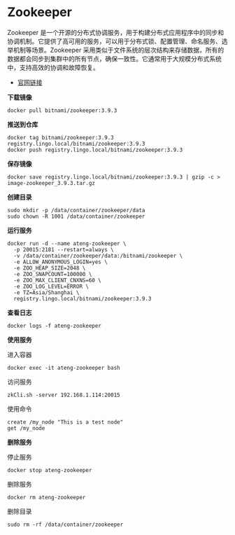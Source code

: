 # Zookeeper

Zookeeper 是一个开源的分布式协调服务，用于构建分布式应用程序中的同步和协调机制。它提供了高可用的服务，可以用于分布式锁、配置管理、命名服务、选举机制等场景。Zookeeper 采用类似于文件系统的层次结构来存储数据，所有的数据都会同步到集群中的所有节点，确保一致性。它通常用于大规模分布式系统中，支持高效的协调和故障恢复。

- [官网链接](https://zookeeper.apache.org/)

**下载镜像**

```
docker pull bitnami/zookeeper:3.9.3
```

**推送到仓库**

```
docker tag bitnami/zookeeper:3.9.3 registry.lingo.local/bitnami/zookeeper:3.9.3
docker push registry.lingo.local/bitnami/zookeeper:3.9.3
```

**保存镜像**

```
docker save registry.lingo.local/bitnami/zookeeper:3.9.3 | gzip -c > image-zookeeper_3.9.3.tar.gz
```

**创建目录**

```
sudo mkdir -p /data/container/zookeeper/data
sudo chown -R 1001 /data/container/zookeeper
```

**运行服务**

```
docker run -d --name ateng-zookeeper \
  -p 20015:2181 --restart=always \
  -v /data/container/zookeeper/data:/bitnami/zookeeper \
  -e ALLOW_ANONYMOUS_LOGIN=yes \
  -e ZOO_HEAP_SIZE=2048 \
  -e ZOO_SNAPCOUNT=100000 \
  -e ZOO_MAX_CLIENT_CNXNS=60 \
  -e ZOO_LOG_LEVEL=ERROR \
  -e TZ=Asia/Shanghai \
  registry.lingo.local/bitnami/zookeeper:3.9.3
```

**查看日志**

```
docker logs -f ateng-zookeeper
```

**使用服务**

进入容器

```
docker exec -it ateng-zookeeper bash
```

访问服务

```
zkCli.sh -server 192.168.1.114:20015
```

使用命令

```
create /my_node "This is a test node"
get /my_node
```

**删除服务**

停止服务

```
docker stop ateng-zookeeper
```

删除服务

```
docker rm ateng-zookeeper
```

删除目录

```
sudo rm -rf /data/container/zookeeper
```

